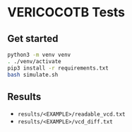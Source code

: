 # VERICOCOTB Tests

## Get started

```bash
python3 -m venv venv
. ./venv/activate
pip3 install -r requirements.txt
bash simulate.sh
```

## Results

* `results/<EXAMPLE>/readable_vcd.txt`
* `results/<EXAMPLE>/vcd_diff.txt`
